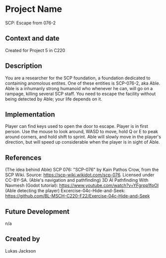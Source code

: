 # Project Name
SCP: Escape from 076-2

## Context and date
Created for Project 5 in C220

## Description
You are a researcher for the SCP foundation, a foundation dedicated to containing anomolous entites. One of these entities is SCP-076-2, aka Able. Able is
a inhumanly strong humanoid who whenever he can, will go on a rampage, killing several SCP staff. You need to escape the facility without being detected by
Able; your life depends on it.

## Implementation
Player can find keys used to open the door to escape.
Player is in first person. Use the mouse to look around, WASD to move, hold Q or E to peak around corners, and hold shift to sprint.
Able will slowly move in the player's direction, but will speed up considerable when the player is in sight of Able. 

## References
(The idea behind Able) SCP 076: "SCP-076" by Kain Pathos Crow, from the SCP Wiki. Source: https://scp-wiki.wikidot.com/scp-076. Licensed under CC-BY-SA.
(Able's navigation and pathfinding) 3D AI Pathfinding With Navmesh (Godot tutorial): https://www.youtube.com/watch?v=YFgrpp1fpOI
(Able detecting the player) Excercise-04c-Hide-and-Seek: https://github.com/BL-MSCH-C220-F22/Exercise-04c-Hide-and-Seek

## Future Development
n/a

## Created by

Lukas Jackson
